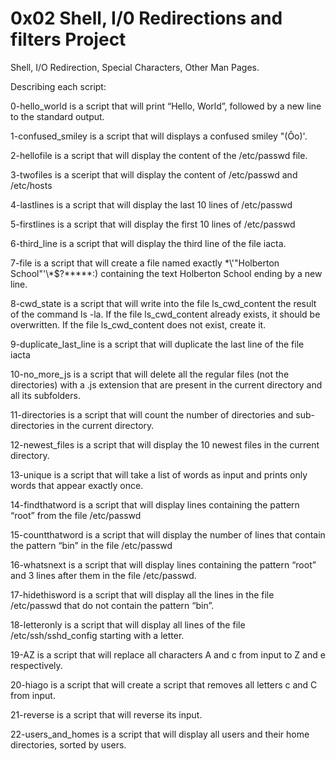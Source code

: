 # 0x02 Shell, I/0 Redirections and filters Project

Shell, I/O Redirection, Special Characters, Other Man Pages.

Describing each script:

0-hello_world is a script that will print “Hello, World”, followed by a new line to the standard output.

1-confused_smiley is a script that will displays a confused smiley "(Ôo)'.

2-hellofile is a script that will display the content of the /etc/passwd file.

3-twofiles is a sceript that will display the content of /etc/passwd and /etc/hosts

4-lastlines is a script that will display the last 10 lines of /etc/passwd

5-firstlines is a script that will display the first 10 lines of /etc/passwd

6-third_line is a script that will display the third line of the file iacta.

7-file is a script that will create a file named exactly \*\\'"Holberton School"\'\\*$\?\*\*\*\*\*:) containing the text Holberton School ending by a new line.

8-cwd_state is a script that will write into the file ls_cwd_content the result of the command ls -la. If the file ls_cwd_content already exists, it should be overwritten. If the file ls_cwd_content does not exist, create it.

9-duplicate_last_line is a script that will duplicate the last line of the file iacta

10-no_more_js is a script that will delete all the regular files (not the directories) with a .js extension that are present in the current directory and all its subfolders.

11-directories is a script that will count the number of directories and sub-directories in the current directory.

12-newest_files is a script that will display the 10 newest files in the current directory.

13-unique is a script that will take a list of words as input and prints only words that appear exactly once.

14-findthatword is a script that will display lines containing the pattern “root” from the file /etc/passwd

15-countthatword is a script that will display the number of lines that contain the pattern “bin” in the file /etc/passwd

16-whatsnext is a script that will display lines containing the pattern “root” and 3 lines after them in the file /etc/passwd.

17-hidethisword is a script that will display all the lines in the file /etc/passwd that do not contain the pattern “bin”.

18-letteronly is a script that will display all lines of the file /etc/ssh/sshd_config starting with a letter.

19-AZ is a script that will replace all characters A and c from input to Z and e respectively.

20-hiago is a script that will create a script that removes all letters c and C from input.

21-reverse is a script that will reverse its input.

22-users_and_homes is a script that will display all users and their home directories, sorted by users.
